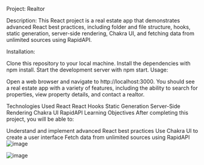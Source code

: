 Project: Realtor

Description: This React project is a real estate app that demonstrates advanced React best practices, including folder and file structure, hooks, static generation, server-side rendering, Chakra UI, and fetching data from unlimited sources using RapidAPI.

Installation:

Clone this repository to your local machine.
Install the dependencies with npm install.
Start the development server with npm start.
Usage:

Open a web browser and navigate to http://localhost:3000. You should see a real estate app with a variety of features, including the ability to search for properties, view property details, and contact a realtor.


Technologies Used
React
React Hooks
Static Generation
Server-Side Rendering
Chakra UI
RapidAPI
Learning Objectives
After completing this project, you will be able to:

Understand and implement advanced React best practices
Use Chakra UI to create a user interface
Fetch data from unlimited sources using RapidAPI
![image](https://github.com/nalisharathod01/real-estate-app/assets/72886289/ff498450-4ddd-4ae1-a2bd-13d5cf695c8f)

![image](https://github.com/nalisharathod01/real-estate-app/assets/72886289/79b45154-3ba2-4599-9021-49a895c60605)

